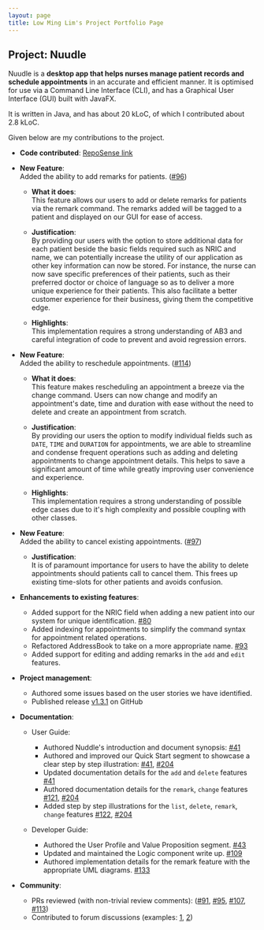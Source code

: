 ```yaml
---
layout: page
title: Low Ming Lim's Project Portfolio Page
---
```


## Project: Nuudle

Nuudle is a **desktop app that helps nurses manage patient records and schedule appointments** in an accurate and efficient manner.
It is optimised for use via a Command Line Interface (CLI), and has a Graphical User Interface (GUI) built with JavaFX.

It is written in Java, and has about 20 kLoC, of which I contributed about 2.8 kLoC.

Given below are my contributions to the project.

* **Code contributed**: [RepoSense link](https://nus-cs2103-ay2021s1.github.io/tp-dashboard/#breakdown=true&search=avalionnet&sort=groupTitle&sortWithin=title&since=2020-08-14&until=2020-11-09&timeframe=commit&mergegroup=&groupSelect=groupByRepos&checkedFileTypes=docs~functional-code~test-code~other&tabOpen=true&tabType=authorship&tabAuthor=Avalionnet&tabRepo=AY2021S1-CS2103T-T12-4%2Ftp%5Bmaster%5D&authorshipIsMergeGroup=false&authorshipFileTypes=docs~functional-code~test-code)

* **New Feature**: <br>Added the ability to add remarks for patients. ([\#96](https://github.com/AY2021S1-CS2103T-T12-4/tp/pull/96))
  
  * **What it does**: <br>This feature allows our users to add or delete remarks for patients via the remark command. The remarks added will be tagged to a patient and displayed on our GUI for ease of access.
  
  * **Justification**: <br>By providing our users with the option to store additional data for each patient beside the basic fields required such as NRIC and name, we can potentially increase the utility of our application as other key information
  can now be stored. For instance, the nurse can now save specific preferences of their patients, such as their preferred doctor or choice of language so as to deliver a more unique experience for their patients. This also facilitate a better customer experience for their business, giving them the competitive edge. 
  
  * **Highlights**: <br>This implementation requires a strong understanding of AB3 and careful integration of code to prevent and avoid regression errors.

* **New Feature**: <br>Added the ability to reschedule appointments. ([\#114](https://github.com/AY2021S1-CS2103T-T12-4/tp/pull/114))
  
  * **What it does**: <br>This feature makes rescheduling an appointment a breeze via the change command. Users can now change and modify an appointment's date, time and duration with ease without the need to delete and create an appointment from scratch. 
  
  * **Justification**: <br>By providing our users the option to modify individual fields such as `DATE`, `TIME` and `DURATION` for appointments, we are able to streamline and condense frequent operations such as adding and deleting appointments to change appointment details.
  This helps to save a significant amount of time while greatly improving user convenience and experience.
  
  * **Highlights**: <br>This implementation requires a strong understanding of possible edge cases due to it's high complexity and possible coupling with other classes.

* **New Feature**: <br>Added the ability to cancel existing appointments. ([\#97](https://github.com/AY2021S1-CS2103T-T12-4/tp/pull/97))
    
  * **Justification**: <br>It is of paramount importance for users to have the ability to delete appointments should patients call to cancel them. This frees up existing time-slots for other patients and avoids confusion.
  
* **Enhancements to existing features**:
    * Added support for the NRIC field when adding a new patient into our system for unique identification. [\#80](https://github.com/AY2021S1-CS2103T-T12-4/tp/pull/80)
    * Added indexing for appointments to simplify the command syntax for appointment related operations.
    * Refactored AddressBook to take on a more appropriate name. [\#93](https://github.com/AY2021S1-CS2103T-T12-4/tp/pull/93)
    * Added support for editing and adding remarks in the `add` and `edit` features. 
    

* **Project management**:
    * Authored some issues based on the user stories we have identified. 
    * Published release [v1.3.1](https://github.com/AY2021S1-CS2103T-T12-4/tp/releases/tag/v1.3.1) on GitHub   

* **Documentation**:
  * User Guide:
    * Authored Nuddle's introduction and document synopsis: [\#41]()
    * Authored and improved our Quick Start segment to showcase a clear step by step illustration: [\#41](), [\#204]()
    * Updated documentation details for the `add` and `delete` features [\#41]()
    * Authored documentation details for the `remark`, `change` features [\#121](), [\#204]()
    * Added step by step illustrations for the `list`, `delete`, `remark`, `change` features [\#122](), [\#204]()
    
  * Developer Guide:
    * Authored the User Profile and Value Proposition segment. [\#43]()
    * Updated and maintained the Logic component write up. [\#109]()
    * Authored implementation details for the remark feature with the appropriate UML diagrams. [\#133]()

* **Community**:
  * PRs reviewed (with non-trivial review comments): ([\#91](https://github.com/AY2021S1-CS2103T-T12-4/tp/pull/91), [\#95](https://github.com/AY2021S1-CS2103T-T12-4/tp/pull/95), [\#107](https://github.com/AY2021S1-CS2103T-T12-4/tp/pull/107), [\#113](https://github.com/AY2021S1-CS2103T-T12-4/tp/pull/113))
  * Contributed to forum discussions
  (examples:
  [1](https://github.com/nus-cs2103-AY2021S1/forum/issues/181),
  [2](https://github.com/nus-cs2103-AY2021S1/forum/issues/166#issuecomment-687836207))

